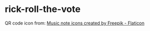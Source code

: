 # rick-roll-the-vote

QR code icon from: <a href="https://www.flaticon.com/free-icons/music-note" title="music note icons">Music note icons created by Freepik - Flaticon</a>
